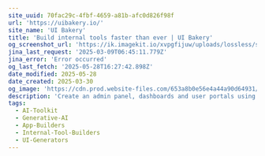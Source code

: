 ```yaml
---
site_uuid: 70fac29c-4fbf-4659-a81b-afc0d826f98f
url: 'https://uibakery.io/'
site_name: 'UI Bakery'
title: 'Build internal tools faster than ever | UI Bakery'
og_screenshot_url: 'https://ik.imagekit.io/xvpgfijuw/uploads/lossless/screenshots/20250528_UI_Bakery_og_screenshot.jpeg'
jina_last_request: '2025-03-09T06:45:11.779Z'
jina_error: 'Error occurred'
og_last_fetch: '2025-05-28T16:27:42.898Z'
date_modified: 2025-05-28
date_created: 2025-03-30
og_image: 'https://cdn.prod.website-files.com/653a8b0e56e4a44a90d64931/659ed2f56dbcf48f729b3094_UIb%20(2).png'
description: 'Create an admin panel, dashboards and user portals using the UI Bakery internal tools builder. Connect and visualize data, integrate with third-party API.'
tags:
  - AI-Toolkit
  - Generative-AI
  - App-Builders
  - Internal-Tool-Builders
  - UI-Generators
---
```


